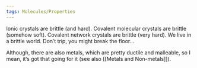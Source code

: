 ```yaml
---
tags: Molecules/Properties 
---
```


Ionic crystals are brittle (and hard). Covalent molecular crystals are brittle (somehow soft). Covalent network crystals are brittle (very hard). We live in a brittle world. Don’t trip, you might break the floor…

Although, there are also metals, which are pretty ductile and malleable, so I mean, it’s got that going for it (see also [[Metals and Non-metals]]).